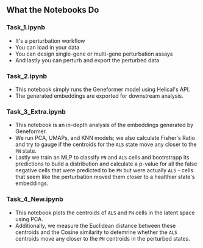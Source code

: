 ## What the Notebooks Do

### Task_1.ipynb
- It's a perturbation workflow
- You can load in your data 
- You can design single-gene or multi-gene perturbation assays
- And lastly you can perturb and export the perturbed data

### Task_2.ipynb
- This notebook simply runs the Geneformer model using Helical's API.
- The generated embeddings are exported for downstream analysis. 

### Task_3_Extra.ipynb
- This notebook is an in-depth analysis of the embeddings generated by Geneformer.
- We run PCA, UMAPs, and KNN models; we also calculate Fisher's Ratio and try to gauge if the centroids for the `ALS` state move any closer to the `PN` state. 
- Lastly we train an MLP to classify `PN` and `ALS` cells and bootrstrapp its predictions to build a distribution and calculate a p-value for all the false negative cells that were predicted to be `PN` but were actually `ALS` - cells that seem like the perturbation moved them closer to a healthier state's embeddings. 

### Task_4_New.ipynb
- This notebook plots the centroids of `ALS` and `PN` cells in the latent space using PCA.
- Additionally, we measure the Euclidean distance between these centroids and the Cosine similarity to detemrine whether the `ALS` centroids move any closer to the `PN` centroids in the perturbed states. 
